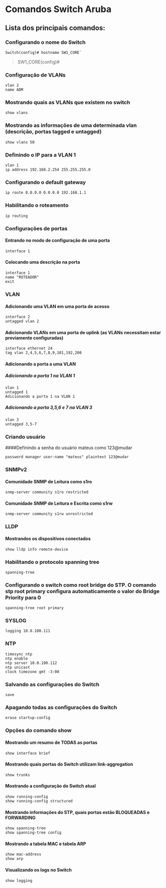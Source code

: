# Comandos Switch Aruba

## Lista dos principais comandos:

### Configurando o nome do Switch
```
Switch(config)# hostname SW1_CORE`
```
>SW1_CORE(config)#
### Configuração de VLANs
```
vlan 2
name ADM
```
### Mostrando quais as VLANs que existem no switch

```
show vlans
```
### Mostrando as informações de uma determinada vlan (descrição, portas tagged e untagged)

```
show vlans 50
```
### Definindo o IP para a VLAN 1
```
vlan 1
ip address 192.168.2.254 255.255.255.0
```
### Configurando o default gateway
```
ip route 0.0.0.0 0.0.0.0 192.168.1.1
```
### Habilitando o roteamento
```
ip routing
```
### Configurações de portas
#### Entrando no modo de configuração de uma porta
```
interface 1
```
#### Colocando uma descrição na porta
```
interface 1
name "ROTEADOR"
exit
```
### VLAN
#### Adicionando uma VLAN em uma porta de acesso
```
interface 2
untagged vlan 2
```
#### Adicionando VLANs em uma porta de uplink (as VLANs necessitam estar previamente configuradas)
```
interface ethernet 24
tag vlan 2,4,5,6,7,8,9,101,192,200
```
#### Adicionando a porta a uma VLAN
##### Adicionando a porta 1 na VLAN 1
```
vlan 1
untagged 1
Adicionando a porta 1 na VLAN 1
```
##### Adicionando a porta 3,5,6 e 7 na VLAN 3
```
vlan 3
untagged 3,5-7
```
### Criando usuário
####Definindo a senha do usuário mateus como 123@mudar
```
password manager user-name "mateus" plaintext 123@mudar
```
### SNMPv2
#### Comunidade SNMP de Leitura como s1ro
```
snmp-server community s1ro restricted
```
#### Comunidade SNMP de Leitura e Escrita como s1rw
```
snmp-server community s1rw unrestricted
```
### LLDP
#### Mostrandos os dispositivos conectados
```
show lldp info remote-device
```
### Habilitando o protocolo spanning tree
```
spanning-tree
```
### Configurando o switch como root bridge do STP. O comando stp root primary configura automaticamente o valor do Bridge Priority para 0
```
spanning-tree root primary
```
### SYSLOG
```
logging 10.0.100.111
```
###  NTP
```
timesync ntp
ntp enable
ntp server 10.0.100.112
ntp unicast
clock timezone gmt -3:00
```
### Salvando as configurações do Switch
```
save
```
### Apagando todas as configurações do Switch
```
erase startup-config
```
### Opções do comando show
#### Mostrando um resumo de TODAS as portas
```
show interface brief
```
#### Mostrando quais portas do Switch utilizam link-aggregation
```
show trunks
```
#### Mostrando a configuração do Switch atual
```
show running-config
show running-config structured
```
#### Mostrando informações do STP, quais portas estão BLOQUEADAS e FORWARDING
```
show spanning-tree
show spanning-tree config
```
#### Mostrando a tabela MAC e tabela ARP
```
show mac-address
show arp
```
#### Visualizando os logs no Switch
```
show logging
```
